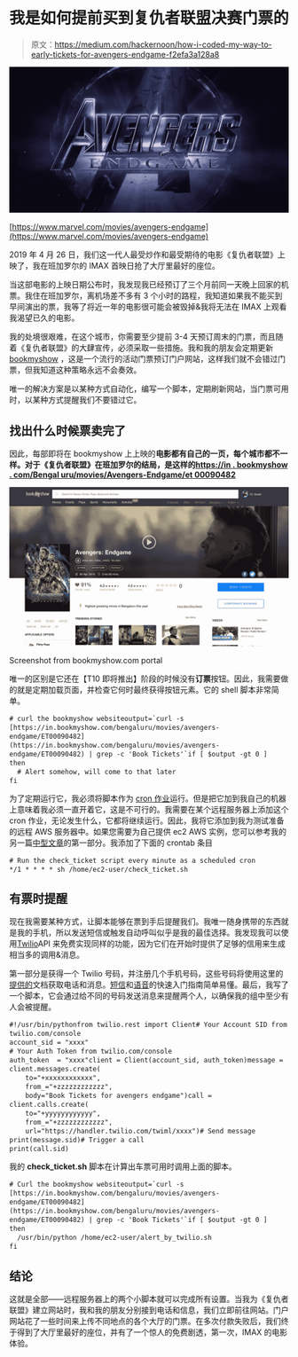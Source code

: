 # 我是如何提前买到复仇者联盟决赛门票的

> 原文：<https://medium.com/hackernoon/how-i-coded-my-way-to-early-tickets-for-avengers-endgame-f2efa3a128a8>

![](img/0fb85282c20f4910debbfa8de306d461.png)

[https://www.marvel.com/movies/avengers-endgame](https://www.marvel.com/movies/avengers-endgame)

2019 年 4 月 26 日，我们这一代人最受炒作和最受期待的电影《复仇者联盟》上映了，我在班加罗尔的 IMAX 首映日抢了大厅里最好的座位。

当这部电影的上映日期公布时，我发现我已经预订了三个月前同一天晚上回家的机票。我住在班加罗尔，离机场差不多有 3 个小时的路程，我知道如果我不能买到早间演出的票，我等了将近一年的电影很可能会被毁掉&我将无法在 IMAX 上观看我渴望已久的电影。

我的处境很艰难，在这个城市，你需要至少提前 3-4 天预订周末的门票，而且随着《复仇者联盟》的大肆宣传，必须采取一些措施。我和我的朋友会定期更新 [bookmyshow](https://in.bookmyshow.com) ，这是一个流行的活动门票预订门户网站，这样我们就不会错过门票，但我知道这种策略永远不会奏效。

唯一的解决方案是以某种方式自动化，编写一个脚本，定期刷新网站，当门票可用时，以某种方式提醒我们不要错过它。

## 找出什么时候票卖完了

因此，每部即将在 bookmyshow 上上映的**电影都有自己的一页，每个城市都不一样。对于《复仇者联盟》在班加罗尔的结局，是这样的[https://in . bookmyshow . com/Bengal uru/movies/Avengers-Endgame/et 00090482](https://in.bookmyshow.com/bengaluru/movies/avengers-endgame/ET00090482)**

![](img/5e2de14a056fc2c462b49024d641b587.png)

Screenshot from bookmyshow.com portal

唯一的区别是它还在【T10 即将推出】阶段的时候没有**订票**按钮。因此，我需要做的就是定期加载页面，并检查它何时最终获得按钮元素。它的 shell 脚本非常简单。

```
# curl the bookmyshow websiteoutput=`curl -s [https://in.bookmyshow.com/bengaluru/movies/avengers-endgame/ET00090482](https://in.bookmyshow.com/bengaluru/movies/avengers-endgame/ET00090482) | grep -c 'Book Tickets'`if [ $output -gt 0 ]
then
  # Alert somehow, will come to that later
fi
```

为了定期运行它，我必须将脚本作为 [cron 作业](https://en.wikipedia.org/wiki/Cron)运行。但是把它加到我自己的机器上意味着我必须一直开着它，这是不可行的。我需要在某个远程服务器上添加这个 cron 作业，无论发生什么，它都将继续运行。因此，我将它添加到我为测试准备的远程 AWS 服务器中。如果您需要为自己提供 ec2 AWS 实例，您可以参考我的另一篇[中型文章](/@noel.varghese.22/setting-up-a-production-environment-using-our-local-development-server-and-aws-f5eea3b5be60)的第一部分。我添加了下面的 crontab 条目

```
# Run the check_ticket script every minute as a scheduled cron
*/1 * * * * sh /home/ec2-user/check_ticket.sh
```

## 有票时提醒

现在我需要某种方式，让脚本能够在票到手后提醒我们。我唯一随身携带的东西就是我的手机，所以发送短信或触发自动呼叫似乎是我的最佳选择。我发现我可以使用[Twilio](https://www.twilio.com/)API 来免费实现同样的功能，因为它们在开始时提供了足够的信用来生成相当多的调用&消息。

第一部分是获得一个 Twilio 号码，并注册几个手机号码，这些号码将使用这里的[提供的](https://www.twilio.com/docs/usage/tutorials/how-to-use-your-free-trial-account)文档获取电话和消息。[短信](https://www.twilio.com/docs/sms/quickstart/python)和[语音](https://www.twilio.com/docs/voice/quickstart/python)的快速入门指南简单易懂。最后，我写了一个脚本，它会通过给不同的号码发送消息来提醒两个人，以确保我的组中至少有人会被提醒。

```
#!/usr/bin/pythonfrom twilio.rest import Client# Your Account SID from twilio.com/console
account_sid = "xxxx"
# Your Auth Token from twilio.com/console
auth_token  = "xxxx"client = Client(account_sid, auth_token)message = client.messages.create(
    to="+xxxxxxxxxxxx",
    from_="+zzzzzzzzzzzz",
    body="Book Tickets for avengers endgame")call = client.calls.create(
    to="+yyyyyyyyyyyy",
    from_="+zzzzzzzzzzzz",
    url="https://handler.twilio.com/twiml/xxxx")# Send message
print(message.sid)# Trigger a call
print(call.sid)
```

我的 **check_ticket.sh** 脚本在计算出车票可用时调用上面的脚本。

```
# Curl the bookmyshow websiteoutput=`curl -s [https://in.bookmyshow.com/bengaluru/movies/avengers-endgame/ET00090482](https://in.bookmyshow.com/bengaluru/movies/avengers-endgame/ET00090482) | grep -c 'Book Tickets'`if [ $output -gt 0 ]
then
  /usr/bin/python /home/ec2-user/alert_by_twilio.sh
fi
```

## 结论

这就是全部——远程服务器上的两个小脚本就可以完成所有设置。当我为《复仇者联盟》建立网站时，我和我的朋友分别接到电话和信息，我们立即前往网站。门户网站花了一些时间来上传不同地点的各个大厅的门票。在多次付款失败后，我们终于得到了大厅里最好的座位，并有了一个惊人的免费剧透，第一次，IMAX 的电影体验。